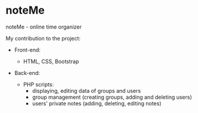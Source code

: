 # noteMe
noteMe - online time organizer

My contribution to the project:
- Front-end:
  - HTML, CSS, Bootstrap 
  
- Back-end:
  - PHP scripts:
    - displaying, editing data of groups and users
    - group management (creating groups, adding and deleting users)
    - users' private notes (adding, deleting, editing notes)
